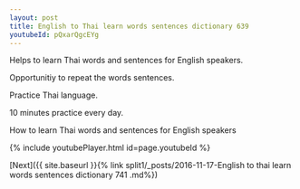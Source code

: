 ```yaml
---
layout: post
title: English to Thai learn words sentences dictionary 639 
youtubeId: pQxarQgcEYg
---
```

 
 
Helps to learn Thai words and sentences for English speakers.

Opportunitiy to repeat the words sentences. 

Practice Thai language. 
 
10 minutes practice every day. 
 
How to learn Thai words and sentences for English speakers 
 
{% include youtubePlayer.html id=page.youtubeId %}
 
 
[Next]({{ site.baseurl }}{% link  split1/_posts/2016-11-17-English to thai learn words sentences dictionary 741 .md%})
 
